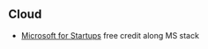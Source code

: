## Cloud
- [Microsoft for Startups](https://www.microsoft.com/en-us/startups) free credit along MS stack
